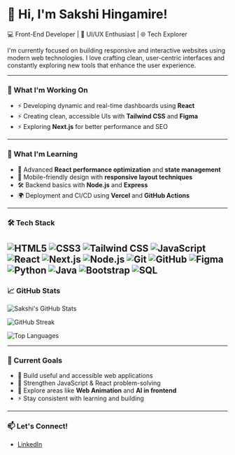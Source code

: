# 👋 Hi, I'm Sakshi Hingamire!

💻 Front-End Developer | 🎨 UI/UX Enthusiast | 🌐 Tech Explorer

I'm currently focused on building responsive and interactive websites using modern web technologies. I love crafting clean, user-centric interfaces and constantly exploring new tools that enhance the user experience.

---

### 🚀 What I'm Working On
- ⚡ Developing dynamic and real-time dashboards using **React**
- ⚡ Creating clean, accessible UIs with **Tailwind CSS** and **Figma**
- ⚡ Exploring **Next.js** for better performance and SEO

---

### 🌱 What I'm Learning
- 🧠 Advanced **React performance optimization** and **state management**
- 📱 Mobile-friendly design with **responsive layout techniques**
- 🛠️ Backend basics with **Node.js** and **Express**
- 🌍 Deployment and CI/CD using **Vercel** and **GitHub Actions**

---

### 🛠️ Tech Stack

![HTML5](https://img.shields.io/badge/HTML5-E34F26?style=flat&logo=html5&logoColor=white)
![CSS3](https://img.shields.io/badge/CSS3-1572B6?style=flat&logo=css3&logoColor=white)
![Tailwind CSS](https://img.shields.io/badge/TailwindCSS-38B2AC?style=flat&logo=tailwind-css&logoColor=white)
![JavaScript](https://img.shields.io/badge/JavaScript-F7DF1E?style=flat&logo=javascript&logoColor=black)
![React](https://img.shields.io/badge/React-61DAFB?style=flat&logo=react&logoColor=black)
![Next.js](https://img.shields.io/badge/Next.js-000000?style=flat&logo=nextdotjs&logoColor=white)
![Node.js](https://img.shields.io/badge/Node.js-339933?style=flat&logo=nodedotjs&logoColor=white)
![Git](https://img.shields.io/badge/Git-F05032?style=flat&logo=git&logoColor=white)
![GitHub](https://img.shields.io/badge/GitHub-181717?style=flat&logo=github)
![Figma](https://img.shields.io/badge/Figma-F24E1E?style=flat&logo=figma&logoColor=white)
![Python](https://img.shields.io/badge/Python-3776AB?style=flat&logo=python&logoColor=white)
![Java](https://img.shields.io/badge/Java-007396?style=flat&logo=java&logoColor=white)
![Bootstrap](https://img.shields.io/badge/Bootstrap-7952B3?style=flat&logo=bootstrap&logoColor=white)
![SQL](https://img.shields.io/badge/SQL-003B57?style=flat&logo=sqlite&logoColor=white)
---

### 📈 GitHub Stats

![Sakshi's GitHub Stats](https://github-readme-stats.vercel.app/api?username=Sakshi1823&show_icons=true&theme=radical)

![GitHub Streak](https://streak-stats.demolab.com?user=Sakshi1823&theme=radical)

![Top Languages](https://github-readme-stats.vercel.app/api/top-langs/?username=Sakshi1823&layout=compact&theme=radical)

---

### 📌 Current Goals
- 🔨 Build useful and accessible web applications
- 🧠 Strengthen JavaScript & React problem-solving
- 🌱 Explore areas like **Web Animation** and **AI in frontend**
- ⚡ Stay consistent with learning and building

---

### 📫 Let's Connect!
- [LinkedIn](https://www.linkedin.com/in/sakshi-hingamire-564953280/)




